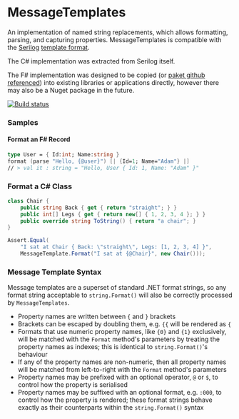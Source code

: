 
# MessageTemplates

An implementation of named string replacements, which allows formatting, parsing, and capturing properties. MessageTemplates is compatible with the [Serilog](http://serilog.net/) [template format](https://github.com/serilog/serilog/wiki/Structured-Data).

The C# implementation was extracted from Serilog itself.

The F# implementation was designed to be copied (or [paket github referenced](http://fsprojects.github.io/Paket/github-dependencies.html)) into existing libraries or applications directly, however there may also be a Nuget package in the future.

[![Build status](https://ci.appveyor.com/api/projects/status/i0y2e205vask3425/branch/master?svg=true)](https://ci.appveyor.com/project/adamchester/messagetemplates/branch/master)

### Samples

#### Format an F# Record
```fsharp
type User = { Id:int; Name:string }
format (parse "Hello, {@user}") [| {Id=1; Name="Adam"} |]
// > val it : string = "Hello, User { Id: 1, Name: "Adam" }"
```

### Format a C# Class

```csharp
class Chair {
    public string Back { get { return "straight"; } }
    public int[] Legs { get { return new[] { 1, 2, 3, 4 }; } }
    public override string ToString() { return "a chair"; }
}

Assert.Equal(
    "I sat at Chair { Back: \"straight\", Legs: [1, 2, 3, 4] }",
    MessageTemplate.Format("I sat at {@Chair}", new Chair()));
```

### Message Template Syntax

Message templates are a superset of standard .NET format strings, so any format string acceptable to `string.Format()` will also be correctly processed by `MessageTemplates`.

* Property names are written between `{` and `}` brackets
* Brackets can be escaped by doubling them, e.g. `{{` will be rendered as `{`
* Formats that use numeric property names, like `{0}` and `{1}` exclusively, will be matched with the `Format` method's parameters by treating the property names as indexes; this is identical to `string.Format()`'s behaviour
* If any of the property names are non-numeric, then all property names will be matched from left-to-right with the `Format` method's parameters
* Property names may be prefixed with an optional operator, `@` or `$`, to control how the property is serialised
* Property names may be suffixed with an optional format, e.g. `:000`, to control how the property is rendered; these format strings behave exactly as their counterparts within the `string.Format()` syntax

